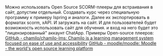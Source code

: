 Можно использовать Open Source SCORM-плееры для встраивания в сайт, допустим отдельный. Создавать курс через специальную программу к примеру Ispring и аналоги. Далее их экспортировать в форматах scorm, xAPI. И загружать на сайт. И для пользователей будет возможность использовать сайт для обучения. и вход на него будет это "лицензированный" аккаунт ChatApp. 
Примеры Open-source плееров:
[GitHub - chamilo/chamilo-lms: Chamilo is a learning management system focused on ease of use and accessibility](https://github.com/chamilo/chamilo-lms)
[GitHub - moodle/moodle: Moodle - the world's open source learning platform](https://github.com/moodle/moodle)
